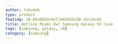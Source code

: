 ```yaml
---
author: tokodab
type: product
featimg: 1A-KKaEW5Ov9ellkK6kOIe2W-vbrz4cmk
title: Hotline Miami Owl Samsung Galaxy S9 Case
tags: [samsung, galaxy, s9]
category: [samsung]
---
```

